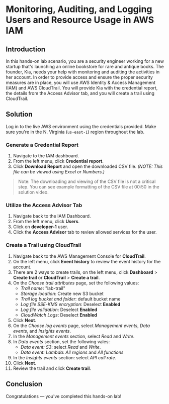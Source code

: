 # Monitoring, Auditing, and Logging Users and Resource Usage in AWS IAM

## Introduction

In this hands-on lab scenario, you are
 a security engineer working for a new startup that's launching an 
online bookstore for rare and antique books. The founder, Kia, needs 
your help with monitoring and auditing the activities in her account. In
 order to provide access and ensure the proper security measures are in 
place, you will use AWS Identity & Access Management (IAM) and AWS 
CloudTrail. You will provide Kia with the credential report, the details
 from the Access Advisor tab, and you will create a trail using 
CloudTrail.

## Solution

Log in to the live AWS environment using the credentials provided. Make sure you're in the N. Virginia (`us-east-1`) region throughout the lab.

### Generate a Credential Report

1. Navigate to the IAM dashboard.
2. From the left menu, click **Credential report**.
3. Click **Download Report** and open the downloaded CSV file. *(NOTE: This file can be viewed using Excel or Numbers.)*

> Note: The downloading and viewing of the CSV file is not a critical step. You can see example formatting of the CSV file at 00:50 in the solution video.
> 

### Utilize the Access Advisor Tab

1. Navigate back to the IAM Dashboard.
2. From the left menu, click **Users**.
3. Click on **developer-1** user.
4. Click the **Access Advisor** tab to review allowed services for the user.

### Create a Trail using CloudTrail

1. Navigate back to the AWS Management Console for **CloudTrail**.
2. On the left menu, click **Event history** to review the event history for the account.
3. There are 2 ways to create trails, on the left menu, click **Dashboard** > **Create trail** or **CloudTrail** > **Create a trail**.
4. On the *Choose trail attributes* page, set the following values:
    - *Trail name*: "lab-trail"
    - *Storage location*: Create new S3 bucket
    - *Trail log bucket and folder*: default bucket name
    - *Log file SSE-KMS encryption*: Deselect **Enabled**
    - *Log file validation*: Deselect **Enabled**
    - *CloudWatch Logs*: Deselect **Enabled**
5. Click **Next**.
6. On the *Choose log events* page, select *Management events*, *Data events*, and *Insights events*.
7. In the *Management events* section, select *Read* and *Write*.
8. In *Data events* section, set the following vales:
    - *Data event: S3*: select *Read* and *Write*.
    - *Data event: Lambda*: *All regions* and *All functions*
9. In the *Insights events* section: select *API call rate*.
10. Click **Next**.
11. Review the trail and click **Create trail**.

## Conclusion

Congratulations — you've completed this hands-on lab!